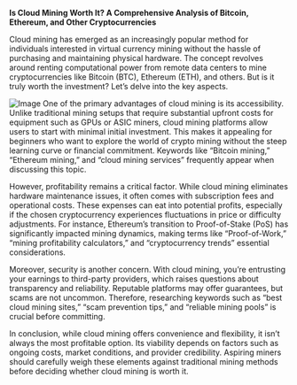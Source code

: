**Is Cloud Mining Worth It? A Comprehensive Analysis of Bitcoin, Ethereum, and Other Cryptocurrencies**

Cloud mining has emerged as an increasingly popular method for individuals interested in virtual currency mining without the hassle of purchasing and maintaining physical hardware. The concept revolves around renting computational power from remote data centers to mine cryptocurrencies like Bitcoin (BTC), Ethereum (ETH), and others. But is it truly worth the investment? Let’s delve into the key aspects.


![Image](https://github.com/user-attachments/assets/31692037-0104-4703-abd1-696b6a7dd41b)
One of the primary advantages of cloud mining is its accessibility. Unlike traditional mining setups that require substantial upfront costs for equipment such as GPUs or ASIC miners, cloud mining platforms allow users to start with minimal initial investment. This makes it appealing for beginners who want to explore the world of crypto mining without the steep learning curve or financial commitment. Keywords like “Bitcoin mining,” “Ethereum mining,” and “cloud mining services” frequently appear when discussing this topic.

However, profitability remains a critical factor. While cloud mining eliminates hardware maintenance issues, it often comes with subscription fees and operational costs. These expenses can eat into potential profits, especially if the chosen cryptocurrency experiences fluctuations in price or difficulty adjustments. For instance, Ethereum’s transition to Proof-of-Stake (PoS) has significantly impacted mining dynamics, making terms like “Proof-of-Work,” “mining profitability calculators,” and “cryptocurrency trends” essential considerations.

Moreover, security is another concern. With cloud mining, you’re entrusting your earnings to third-party providers, which raises questions about transparency and reliability. Reputable platforms may offer guarantees, but scams are not uncommon. Therefore, researching keywords such as “best cloud mining sites,” “scam prevention tips,” and “reliable mining pools” is crucial before committing.

In conclusion, while cloud mining offers convenience and flexibility, it isn’t always the most profitable option. Its viability depends on factors such as ongoing costs, market conditions, and provider credibility. Aspiring miners should carefully weigh these elements against traditional mining methods before deciding whether cloud mining is worth it.